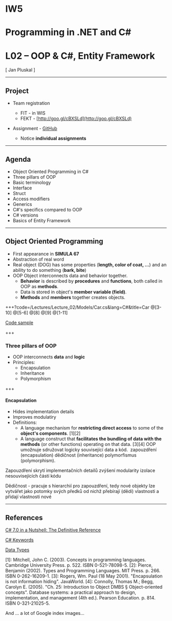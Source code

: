 # IW5
# Programming in .NET and C# 
# L02 – OOP & C#, Entity Framework
<div class="right">
[ Jan Pluskal <ipluskal@fit.vutbr.cz> ]
</div>

---

## Project

* Team registration
  * FIT - in WIS
  * FEKT - [http://goo.gl/cBXSLd](http://goo.gl/cBXSLd)
  
* Assignment - [GitHub](https://github.com/FitIW/5/tree/master/Project) 
  * Notice **individual assignments**

---

## Agenda

* Object Oriented Programming in C#
* Three pillars of OOP
* Basic terminology
* Interface
* Struct
* Access modifiers
* Generics
* C#'s specifics compared to OOP
* C# versions
* Basics of Entity Framework

---

## Object Oriented Programming 
* First appearance in **SIMULA 67**
* Abstraction of real word 
* Real object (DOG) has some properties (**length, color of coat, ...**) and an ability to do something (**bark, bite**)
* OOP Object interconnects data and behavior together. 
  * **Behavior** is described by **procedures** and **functions**, both called in OOP as **methods**. 
  * Data is stored in object's **member variable (field)**.
  * **Methods** and **members** together creates objects.

+++?code=/Lectures/Lecture_02/Models/Car.cs&lang=C#&title=Car
@[3-10]
@[5-6]
@[8]
@[9]
@[1-11]

[Code sample](/Lectures/Lecture_02/Models/Car.cs)

+++
### Three pillars of OOP

* OOP interconnects **data** and **logic**
* Principles:
  * Encapsulation
  * Inheritance
  * Polymorphism

+++

#### Encapsulation
* Hides implementation details
* Improves modulatiry
* Definitions:
  * A language mechanism for **restricting direct access** to some of the **object's components**. [1][2]
  * A language construct that **facilitates the bundling of data with the methods** (or other functions) operating on that data. [3][4] 
OOP umožnuje sdružovat logicky související data a kód. 
zapouzdření (encapsulation)
dědičnost (inheritance)
polymorfismus (polymorphism).

Zapouzdření 
skrytí implementačních detailů
zvýšení modularity 
izolace nesouvisejících částí kódu

Dědičnost - pracuje s hierarchií pro zapouzdření, tedy nové objekty lze vytvářet jako potomky svých předků od nichž přebírají (dědí) vlastnosti a přidají vlastnosti nové


---

## References

[C# 7.0 in a Nutshell: The Definitive Reference](https://www.amazon.com/C-7-0-Nutshell-Definitive-Reference/dp/1491987650)

[C# Keywords](https://docs.microsoft.com/en-us/dotnet/csharp/language-reference/keywords/) 

[Data Types](https://docs.microsoft.com/en-us/dotnet/csharp/tour-of-csharp/types-and-variables)

[1]: Mitchell, John C. (2003). Concepts in programming languages. Cambridge University Press. p. 522. ISBN 0-521-78098-5.
[2]: Pierce, Benjamin (2002). Types and Programming Languages. MIT Press. p. 266. ISBN 0-262-16209-1.
[3]: Rogers, Wm. Paul (18 May 2001). "Encapsulation is not information hiding". JavaWorld.
[4]: Connolly, Thomas M.; Begg, Carolyn E. (2005). "Ch. 25: Introduction to Object DMBS § Object-oriented concepts". Database systems: a practical approach to design, implementation, and management (4th ed.). Pearson Education. p. 814. ISBN 0-321-21025-5.

And ... a lot of Google index images...
